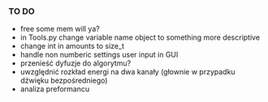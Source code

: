 ### TO DO
- free some mem will ya?
- in Tools.py change variable name object to something more descriptive
- change int in amounts to size_t
- handle non numberic settings user input in GUI
- przenieść dyfuzje do algorytmu?
- uwzględnić rozkład energi na dwa kanały (głownie w przypadku dźwięku bezpośredniego)
- analiza preformancu